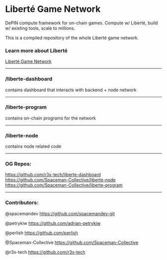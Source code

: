 # Liberté Game Network
DePIN compute framework for on-chain games. Compute w/ Liberté, build w/ existing tools, scale to millions. 

This is a compiled repository of the whole Liberté game network.

### Learn more about Liberté
[Liberté Game Network](https://spacemandev.notion.site/Libert-fb51095da4d147e0ab20d6b35cd9e63e?pvs=4)


______________
### /liberte-dashboard 
contains dashboard that interacts with backend + node network

______________
### /liberte-program 
contains on-chain programs for the network

______________
### /liberte-node 
contains node related code

______________
### OG Repos:
https://github.com/r3x-tech/liberte-dashboard
https://github.com/Spaceman-Collective/liberte-node
https://github.com/Spaceman-Collective/liberte-program

______________

### Contributors:

@spacemandev
https://github.com/spacemandev-git

@petrykiw
https://github.com/adrian-petrykiw

@perlish
https://github.com/perlish

@Spaceman-Collective
https://github.com/Spaceman-Collective

@r3x-tech
https://github.com/r3x-tech



